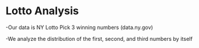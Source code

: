 # Lotto Analysis

-Our data is NY Lotto Pick 3 winning numbers (data.ny.gov)

-We analyze the distribution of the first, second, and third numbers by itself

